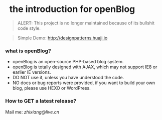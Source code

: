 #   the introduction for openBlog

> ALERT: This project is no longer maintained because of its bullshit code style.

> Simple Demo: http://designpatterns.huaji.io


### what is openBlog?
- openBlog is an open-source PHP-based blog system.
- openBlog is totally designed with AJAX, which may not support IE8 or earlier IE versions.
- DO NOT use it, unless you have understood the code.
- NO docs or bug reports were provided, if you want to build your own blog, please use HEXO or WordPress.


### How to GET a latest release?
Mail me: _zhixiang@live.cn_
